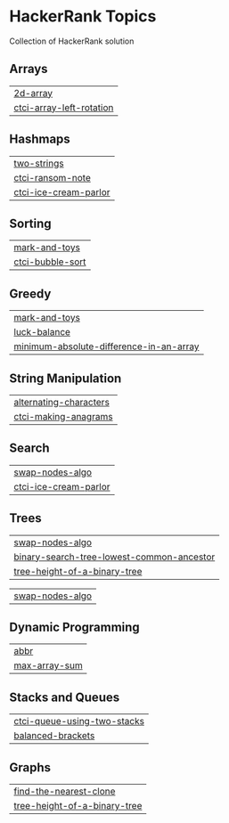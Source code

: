 
# HackerRank Topics

Collection of HackerRank solution

## Arrays

| |
|-|
| [2d-array](2d-array) |
| [ctci-array-left-rotation](ctci-array-left-rotation) |

## Hashmaps

| |
|-|
| [two-strings](two-strings) |
| [ctci-ransom-note](ctci-ransom-note) |
| [ctci-ice-cream-parlor](ctci-ice-cream-parlor) |

## Sorting

| |
|-|
| [mark-and-toys](mark-and-toys) |
| [ctci-bubble-sort](ctci-bubble-sort) |

## Greedy

| |
|-|
| [mark-and-toys](mark-and-toys) |
| [luck-balance](luck-balance) |
| [minimum-absolute-difference-in-an-array](minimum-absolute-difference-in-an-array) |

## String Manipulation

| |
|-|
| [alternating-characters](alternating-characters) |
| [ctci-making-anagrams](ctci-making-anagrams) |

## Search

| |
|-|
| [swap-nodes-algo](swap-nodes-algo) |
| [ctci-ice-cream-parlor](ctci-ice-cream-parlor) |

## Trees

| |
|-|
| [swap-nodes-algo](swap-nodes-algo) |
| [binary-search-tree-lowest-common-ancestor](binary-search-tree-lowest-common-ancestor) |
| [tree-height-of-a-binary-tree](tree-height-of-a-binary-tree) |

| |
|-|
| [swap-nodes-algo](swap-nodes-algo) |

## Dynamic Programming

| |
|-|
| [abbr](abbr) |
| [max-array-sum](max-array-sum) |

## Stacks and Queues

| |
|-|
| [ctci-queue-using-two-stacks](ctci-queue-using-two-stacks) |
| [balanced-brackets](balanced-brackets) |

## Graphs

| |
|-|
| [find-the-nearest-clone](find-the-nearest-clone) |
| [tree-height-of-a-binary-tree](tree-height-of-a-binary-tree) |
